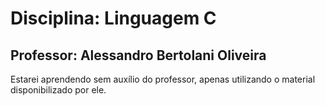 # Disciplina: Linguagem C
## Professor: Alessandro Bertolani Oliveira

Estarei aprendendo sem auxílio do professor, apenas utilizando o material disponibilizado por ele.
